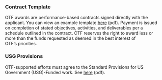 ### Contract Template

OTF awards are performance-based contracts signed directly with the applicant. You can view an example template [here](https://www.opentech.fund/sites/default/files/page_attachment/otf_contract_template_final_0.pdf) \(pdf\). Payment is issued on completion of stated objectives, activities, and deliverables per a schedule outlined in the contract. OTF reserves the right to award less or more than the funds requested as deemed in the best interest of OTF’s priorities.

### USG Provisions

OTF-supported efforts must agree to the Standard Provisions for US Government \(USG\)-Funded work. See [here](https://www.opentech.fund/sites/default/files/page_attachment/usgprovisions.pdf) \(pdf\).

